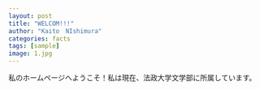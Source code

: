 ```yaml
---
layout: post
title: "WELCOM!!!"
author: "Kaito　NIshimura"
categories: facts
tags: [sample]
image: 1.jpg
---
```


私のホームページへようこそ！私は現在、法政大学文学部に所属しています。
